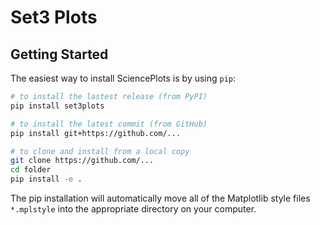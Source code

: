 Set3 Plots
=============

Getting Started
---------------

The easiest way to install SciencePlots is by using `pip`:

```bash
# to install the lastest release (from PyPI)
pip install set3plots

# to install the latest commit (from GitHub)
pip install git+https://github.com/...

# to clone and install from a local copy
git clone https://github.com/...
cd folder
pip install -e .
```

The pip installation will automatically move all of the Matplotlib style files `*.mplstyle` into the appropriate directory on your computer.
